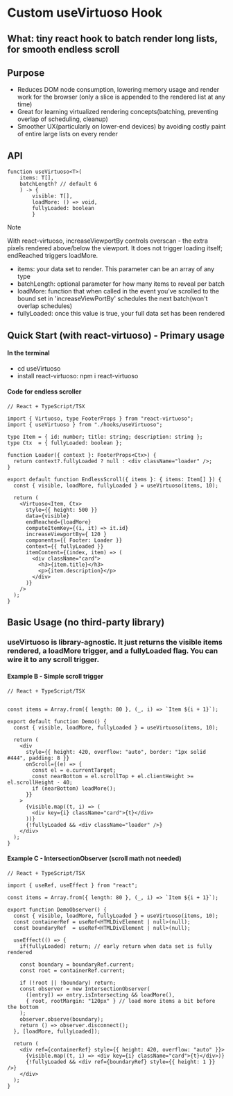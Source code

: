 # Custom useVirtuoso Hook

## What: tiny react hook to batch render long lists, for smooth endless scroll

## Purpose 
- Reduces DOM node consumption, lowering memory usage and render work for the browser (only a slice is appended to the rendered list at any time)
- Great for learning virtualized rendering concepts(batching, preventing overlap of scheduling, cleanup)
- Smoother UX(particularly on lower-end devices) by avoiding costly paint of entire large lists on every render

## API 

```
function useVirtuoso<T>(
    items: T[], 
    batchLength? // default 6
    ) -> { 
        visible: T[], 
        loadMore: () => void, 
        fullyLoaded: boolean 
        }
```
>[!NOTE] 
>With react-virtuoso, increaseViewportBy controls overscan - the extra pixels rendered above/below the viewport. 
>It does not trigger loading itself; endReached triggers loadMore.


- items: your data set to render. This parameter can be an array of any type
- batchLength: optional parameter for how many items to reveal per batch
- loadMore: function that when called in the event you've scrolled to the bound set in 'increaseViewPortBy' 
schedules the next batch(won't overlap schedules)
- fullyLoaded: once this value is true, your full data set has been rendered

## Quick Start (with react-virtuoso) - Primary usage

#### In the terminal
- cd useVirtuoso
- install react-virtuoso: npm i react-virtuoso

#### Code for endless scroller
```
// React + TypeScript/TSX

import { Virtuoso, type FooterProps } from "react-virtuoso";
import { useVirtuoso } from "./hooks/useVirtuoso";

type Item = { id: number; title: string; description: string };
type Ctx  = { fullyLoaded: boolean };

function Loader({ context }: FooterProps<Ctx>) {
  return context?.fullyLoaded ? null : <div className="loader" />;
}

export default function EndlessScroll({ items }: { items: Item[] }) {
  const { visible, loadMore, fullyLoaded } = useVirtuoso(items, 10);

  return (
    <Virtuoso<Item, Ctx>
      style={{ height: 500 }}
      data={visible}
      endReached={loadMore}
      computeItemKey={(i, it) => it.id}
      increaseViewportBy={ 120 }
      components={{ Footer: Loader }}
      context={{ fullyLoaded }}
      itemContent={(index, item) => (
        <div className="card">
          <h3>{item.title}</h3>
          <p>{item.description}</p>
        </div>
      )}
    />
  );
}

```

## Basic Usage (no third-party library)

### useVirtuoso is library-agnostic. It just returns the visible items rendered, a loadMore trigger, and a fullyLoaded flag. You can wire it to any scroll trigger.

#### Example B - Simple scroll trigger
```
// React + TypeScript/TSX


const items = Array.from({ length: 80 }, (_, i) => `Item ${i + 1}`);

export default function Demo() {
  const { visible, loadMore, fullyLoaded } = useVirtuoso(items, 10);

  return (
    <div
      style={{ height: 420, overflow: "auto", border: "1px solid #444", padding: 8 }}
      onScroll={(e) => {
        const el = e.currentTarget;
        const nearBottom = el.scrollTop + el.clientHeight >= el.scrollHeight - 40;
        if (nearBottom) loadMore();
      }}
    >
      {visible.map((t, i) => (
        <div key={i} className="card">{t}</div>
      ))}
      {!fullyLoaded && <div className="loader" />}
    </div>
  );
}

```

#### Example C - IntersectionObserver (scroll math not needed)

```
// React + TypeScript/TSX

import { useRef, useEffect } from "react";

const items = Array.from({ length: 80 }, (_, i) => `Item ${i + 1}`);

export function DemoObserver() {
  const { visible, loadMore, fullyLoaded } = useVirtuoso(items, 10);
  const containerRef = useRef<HTMLDivElement | null>(null);
  const boundaryRef  = useRef<HTMLDivElement | null>(null);

  useEffect(() => {
    if(fullyLoaded) return; // early return when data set is fully rendered

    const boundary = boundaryRef.current;
    const root = containerRef.current;

    if (!root || !boundary) return;
    const observer = new IntersectionObserver(
      ([entry]) => entry.isIntersecting && loadMore(),
      { root, rootMargin: "120px" } // load more items a bit before the bottom
    );
    observer.observe(boundary);
    return () => observer.disconnect();
  }, [loadMore, fullyLoaded]);

  return (
    <div ref={containerRef} style={{ height: 420, overflow: "auto" }}>
      {visible.map((t, i) => <div key={i} className="card">{t}</div>)}
      {!fullyLoaded && <div ref={boundaryRef} style={{ height: 1 }} />}
    </div>
  );
}

```



